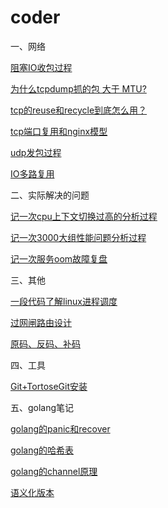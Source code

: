 # coder
一、网络

[阻塞IO收包过程](https://mp.weixin.qq.com/s?__biz=Mzg2MDc2OTYxMQ==&mid=2247483660&idx=1&sn=49e2a88826f6bd4fe6de62212e528464&chksm=ce201d28f957943e9914fad427b34d2a704a753624ab5e4e6384fff6fd74248b881c906cc1ed&token=903968376&lang=zh_CN#rd)

[为什么tcpdump抓的包 大于 MTU?](https://zhuanlan.zhihu.com/p/520913734)

[tcp的reuse和recycle到底怎么用？](https://mp.weixin.qq.com/s?__biz=Mzg2MDc2OTYxMQ==&mid=2247483709&idx=1&sn=9d7bb0b7fe8dadf92dd273c1c6b8d57f&chksm=ce201d19f957940f9ed7f69be417e9b9fa5a28430aea890e7895bea254d603ee7700581fc413&token=575871069&lang=zh_CN#rd)

[tcp端口复用和nginx模型](https://mp.weixin.qq.com/s?__biz=Mzg2MDc2OTYxMQ==&mid=2247483704&idx=1&sn=83b63af4944be05c837be0242f4cd9f9&chksm=ce201d1cf957940a32d786bf9bf3335349108cfd28bace60e75c56a243e5bfb840d68c6eb796&token=575871069&lang=zh_CN#rd)

[udp发包过程](https://mp.weixin.qq.com/s?__biz=Mzg2MDc2OTYxMQ==&mid=2247483719&idx=1&sn=e71052feb23901afda023752b81a45de&chksm=ce201d63f9579475b78436c4516548fb942d97d22162a5affcae956f69abfe1ef7022990377f&token=575871069&lang=zh_CN#rd)

[IO多路复用](https://zhuanlan.zhihu.com/p/564032874)



二、实际解决的问题

[记一次cpu上下文切换过高的分析过程](https://zhuanlan.zhihu.com/p/520924722)

[记一次3000大组性能问题分析过程](https://zhuanlan.zhihu.com/p/520936807)

[记一次服务oom故障复盘](https://zhuanlan.zhihu.com/p/523828907)


三、其他

[一段代码了解linux进程调度](https://zhuanlan.zhihu.com/p/526307049)

[过网闸路由设计](https://zhuanlan.zhihu.com/p/532436768)

[原码、反码、补码](https://mp.weixin.qq.com/s?__biz=Mzg2MDc2OTYxMQ==&mid=2247483756&idx=1&sn=9765ec5b9587bd121302a118514c021a&chksm=ce201d48f957945e88041f7137ed6bc6c14be7d46cd6ff5356b531131d25394e9a81f17b6e1f&token=1717956565&lang=zh_CN#rd)


四、工具

[Git+TortoseGit安装](https://zhuanlan.zhihu.com/p/532389884)

五、golang笔记

[golang的panic和recover](https://zhuanlan.zhihu.com/p/536641134)

[golang的哈希表](https://zhuanlan.zhihu.com/p/536637557)

[golang的channel原理](https://zhuanlan.zhihu.com/p/536634003)

[语义化版本](https://mp.weixin.qq.com/s?__biz=Mzg2MDc2OTYxMQ==&mid=2247483735&idx=1&sn=1f78500e6593126ee50dab19d3330726&chksm=ce201d73f95794656a16073022065304787abaf53a5b4b9ca1a6e7ed0e7a1330fb641dec5a9b&token=771611665&lang=zh_CN#rd)


